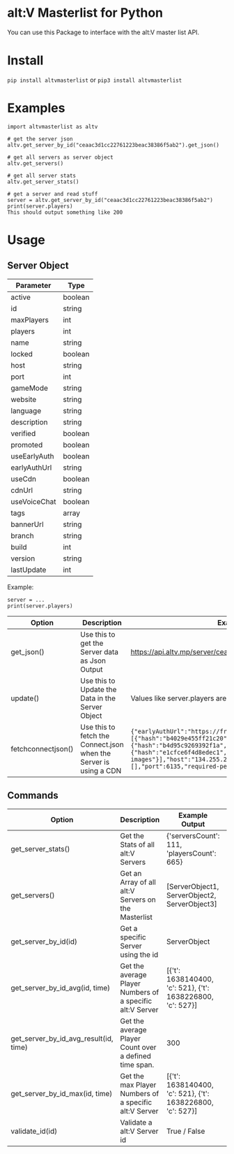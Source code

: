 # alt:V Masterlist for Python

You can use this Package to interface with the alt:V master list API.

# Install 

```pip install altvmasterlist``` or ```pip3 install altvmasterlist```

# Examples

```
import altvmasterlist as altv

# get the server json
altv.get_server_by_id("ceaac3d1cc22761223beac38386f5ab2").get_json()

# get all servers as server object
altv.get_servers()

# get all server stats
altv.get_server_stats()

# get a server and read stuff
server = altv.get_server_by_id("ceaac3d1cc22761223beac38386f5ab2")
print(server.players) 
This should output something like 200
```

# Usage

## Server Object

| Parameter | Type
| ------- | ------------------ 
| active | boolean
| id | string
| maxPlayers | int
| players | int
| name | string
| locked | boolean
| host | string
| port | int
| gameMode | string
| website | string
| language | string
| description | string
| verified | boolean
| promoted | boolean
| useEarlyAuth | boolean
| earlyAuthUrl | string
| useCdn | boolean
| cdnUrl | string
| useVoiceChat | boolean
| tags | array
| bannerUrl | string
| branch | string
| build | int
| version | string
| lastUpdate | int


Example:<br>
```
server = ...
print(server.players)
```

| Option  | Description           | Example Output  | Extra
| ------- | ------------------ | ------------------ | ------------------ 
| get_json() | Use this to get the Server data as Json Output | https://api.altv.mp/server/ceaac3d1cc22761223beac38386f5ab2 | There is no "info" Object
| update() | Use this to Update the Data in the Server Object | Values like server.players are updates | 
| fetchconnectjson() | Use this to fetch the Connect.json when the Server is using a CDN | ```{"earlyAuthUrl":"https://freeroam.nickwasused.com/auth","files":[{"hash":"b4029e455ff21c20","name":"core"},{"hash":"b4d95c9269392f1a","name":"dumps"},{"hash":"e1cfce6f4d8edec1","name":"webview-images"}],"host":"134.255.227.168","optional-permissions":[],"port":6135,"required-permissions":[]}``` | 

## Commands

| Option  | Description           | Example Output  | Extra
| ------- | ------------------ | ------------------ | ------------------ 
| get_server_stats() | Get the Stats of all alt:V Servers | {'serversCount': 111, 'playersCount': 665} | 
| get_servers() | Get an Array of all alt:V Servers on the Masterlist | [ServerObject1, ServerObject2, ServerObject3] | Array with Server Object
| get_server_by_id(id) | Get a specific Server using the id | ServerObject | Returned as Server Object
| get_server_by_id_avg(id, time) | Get the average Player Numbers of a specific alt:V Server | [{'t': 1638140400, 'c': 521}, {'t': 1638226800, 'c': 527}] |
| get_server_by_id_avg_result(id, time) | Get the average Player Count over a defined time span. | 300 |
| get_server_by_id_max(id, time) | Get the max Player Numbers of a specific alt:V Server | [{'t': 1638140400, 'c': 521}, {'t': 1638226800, 'c': 527}] |
| validate_id(id) | Validate a alt:V Server id | True / False | Example id: ceaac3d1cc22761223beac38386f5ab2


